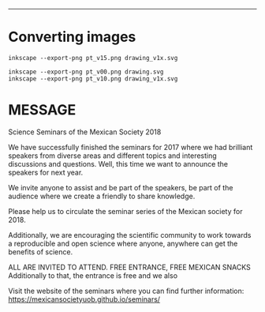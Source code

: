 
---


# Converting images

```
inkscape --export-png pt_v15.png drawing_v1x.svg

inkscape --export-png pt_v00.png drawing.svg
inkscape --export-png pt_v10.png drawing_v1x.svg
```


# MESSAGE

Science Seminars of the Mexican Society 2018

We have successfully finished the seminars for 2017 where we had brilliant
speakers from diverse areas and different topics and interesting discussions and questions.
Well, this time we want to announce the speakers for next year.

We invite anyone to assist and be part of the speakers, be part of the audience
where we create a friendly to share knowledge.

Please help us to circulate the seminar series of the Mexican society for 2018.

Additionally, we are encouraging the scientific community to work towards
a reproducible and open science where anyone, anywhere can get the
benefits of science.

ALL ARE INVITED TO ATTEND.
FREE ENTRANCE, FREE MEXICAN SNACKS
Additionally to that, the entrance is free and we also

Visit the website of the seminars where you can find further information:
https://mexicansocietyuob.github.io/seminars/



<!-- Thhe following year is comming with some good surprises and with very -->
<!-- interesting speakers from different disciplines of science. -->

<!-- of May, October, November and December 2017, -->
